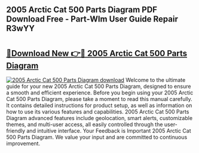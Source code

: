 ## 2005 Arctic Cat 500 Parts Diagram PDF Download Free - Part-Wlm User Guide Repair R3wYY

# <h2><a href="http://dfskrad.blite.top/?on=2005+Arctic+Cat+500+Parts+Diagram">🔗Download New 👉🔴 2005 Arctic Cat 500 Parts Diagram</a></h2>

[![2005 Arctic Cat 500 Parts Diagram download](https://i.imgur.com/lujVjoI.png)](http://dfskrad.blite.top/?on=2005+Arctic+Cat+500+Parts+Diagram)
Welcome to the ultimate guide for your new 2005 Arctic Cat 500 Parts Diagram, designed to ensure a smooth and efficient experience. Before you begin using your 2005 Arctic Cat 500 Parts Diagram, please take a moment to read this manual carefully. It contains detailed instructions for product setup, as well as information on how to use its various features and capabilities. 2005 Arctic Cat 500 Parts Diagram advanced features include geolocation, smart alerts, customizable themes, and multi-user access, all easily controlled through the user-friendly and intuitive interface. Your Feedback is Important 2005 Arctic Cat 500 Parts Diagram. We value your input and are committed to continuous improvement.
